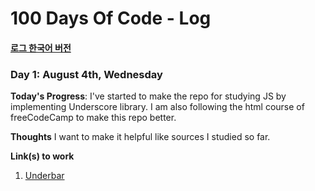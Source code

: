 # 100 Days Of Code - Log
#### [로그 한국어 버전](ko/log.md)

[comment]: <> (### Day 0: February 30, 2016 &#40;Example 1&#41;)

[comment]: <> (##### &#40;delete me or comment me out&#41;)

[comment]: <> (**Today's Progress**: Fixed CSS, worked on canvas functionality for the app.)

[comment]: <> (**Thoughts:** I really struggled with CSS, but, overall, I feel like I am slowly getting better at it. Canvas is still new for me, but I managed to figure out some basic functionality.)

[comment]: <> (**Link to work:** [Calculator App]&#40;http://www.example.com&#41;)

[comment]: <> (### Day 0: February 30, 2016 &#40;Example 2&#41;)

[comment]: <> (##### &#40;delete me or comment me out&#41;)

[comment]: <> (**Today's Progress**: Fixed CSS, worked on canvas functionality for the app.)

[comment]: <> (**Thoughts**: I really struggled with CSS, but, overall, I feel like I am slowly getting better at it. Canvas is still new for me, but I managed to figure out some basic functionality.)

[comment]: <> (**Link&#40;s&#41; to work**: [Calculator App]&#40;http://www.example.com&#41;)


### Day 1: August 4th, Wednesday

**Today's Progress**: I've started to make the repo for studying JS by implementing Underscore library. I am also following the html course of freeCodeCamp to make this repo better.

**Thoughts** I want to make it helpful like sources I studied so far.

**Link(s) to work**
1. [Underbar](https://github.com/JIHYO-JEON/Underbar)